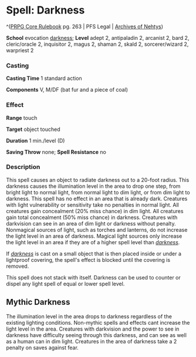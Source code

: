 # Spell: Darkness

^([PRPG Core Rulebook][ss-darkness] pg. 263 | PFS Legal | [Archives of Nehtys][sn-darkness])

**School** evocation [darkness]; **Level** adept 2, antipaladin 2, arcanist 2, bard 2, cleric/oracle 2, inquisitor 2, magus 2, shaman 2, skald 2, sorcerer/wizard 2, warpriest 2

### Casting

**Casting Time** 1 standard action  

**Components** V, M/DF (bat fur and a piece of coal)

### Effect

**Range** touch  

**Target** object touched  

**Duration** 1 min./level (D)  

**Saving Throw** none; **Spell Resistance** no

### Description

This spell causes an object to radiate darkness out to a 20-foot radius. This darkness causes the illumination level in the area to drop one step, from bright light to normal light, from normal light to dim light, or from dim light to darkness. This spell has no effect in an area that is already dark. Creatures with light vulnerability or sensitivity take no penalties in normal light. All creatures gain concealment (20% miss chance) in dim light. All creatures gain total concealment (50% miss chance) in darkness. Creatures with darkvision can see in an area of dim light or darkness without penalty. Nonmagical sources of light, such as torches and lanterns, do not increase the light level in an area of darkness. Magical light sources only increase the light level in an area if they are of a higher spell level than _[darkness]_.  

If _[darkness]_ is cast on a small object that is then placed inside or under a lightproof covering, the spell's effect is blocked until the covering is removed.  

This spell does not stack with itself. Darkness can be used to counter or dispel any light spell of equal or lower spell level. 

## Mythic Darkness

The illumination level in the area drops to darkness regardless of the existing lighting conditions. Non-mythic spells and effects cant increase the light level in the area. Creatures with darkvision and the power to see in darkness have difficulty seeing through this darkness, and can see as well as a human can in dim light. Creatures in the area of darkness take a 2 penalty on saves against fear.

[ss-darkness]: http://paizo.com/pathfinderRPG/v57
[sn-darkness]: http://www.archivesofnethys.com/SpellDisplay.aspx?ItemName=Darkness
[darkness]: http://www.archivesofnethys.com/SpellDisplay.aspx?ItemName=darkness